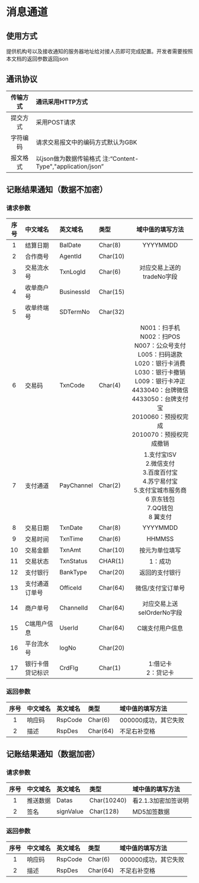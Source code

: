 # 消息通道

## 使用方式

提供机构号以及接收通知的服务器地址给对接人员即可完成配置。开发者需要按照本文档的返回参数返回json

## 通讯协议

| 传输方式 | 通讯采用HTTP方式 |
| :---: | :--- |
| 提交方式 | 采用POST请求 |
| 字符编码 | 请求交易报文中的编码方式默认为GBK |
| 报文格式 | 以json做为数据传输格式 注:“Content-Type","application/json” |

## 记账结果通知（数据不加密）

### 请求参数

| **序号** | **中文域名** | **英文域名** | **类型** | **域中值的填写方法** |
| :---: | :--- | :--- | :--- | :---: |
| 1 | 结算日期 | BalDate | Char\(8\) | YYYYMMDD |
| 2 | 合作商号 | AgentId | Char\(10\) |  |
| 3 | 交易流水号 | TxnLogId | Char\(6\) | 对应交易上送的tradeNo字段 |
| 4 | 收单商户号 | BusinessId | Char\(15\) |  |
| 5 | 收单终端号 | SDTermNo | Char\(32\) |  |
| 6 | 交易码 | TxnCode | Char\(4\) | N001：扫手机<br> N002：扫POS<br> N007：公众号支付<br> L005：扫码退款<br> L020：银行卡消费<br> L030：银行卡撤销<br> L009：银行卡冲正<br> 4433040：台牌微信<br> 4433050：台牌支付宝<br> 2010060：预授权完成<br> 2010070：预授权完成撤销 |
| 7 | 支付通道 | PayChannel | Char\(2\) | 1.支付宝ISV <br>             2.微信支付 <br>              3.百度百付宝 <br>                  4.苏宁易付宝    <br>     5.支付宝城市服务商<br> 6 京东钱包<br>                  7.QQ钱包    <br>               8 翼支付 |
| 8 | 交易日期 | TxnDate | Char\(8\) | YYYYMMDD |
| 9 | 交易时间 | TxnTime | Char\(6\) | HHMMSS |
| 10 | 交易金额 | TxnAmt | Char\(10\) | 按元为单位填写 |
| 11 | 交易状态 | TxnStatus | CHAR\(1\) | 1：成功 |
| 12 | 支付银行 | BankType | Char\(20\) | 返回的支付银行 |
| 13 | 支付通道订单号 | OfficeId | Char\(64\) | 微信/支付宝订单号 |
| 14 | 商户单号 | ChannelId | Char\(64\) | 对应交易上送selOrderNo字段 |
| 15 | C端用户信息 | UserId | Char\(64\) | C端支付用户信息 |
| 16 | 平台流水号 | logNo | Char\(20\) |  |
| 17 | 银行卡借贷记标识 | CrdFlg | Char\(1\) | 1:借记卡 <br>2：贷记卡 |

### 返回参数

| **序号** | **中文域名** | **英文域名** | **类型** | **域中值的填写方法** |
| :---: | :--- | :--- | :--- | :--- |
| 1 | 响应码 | RspCode | Char\(6\) | 000000成功，其它失败 |
| 2 | 描述 | RspDes | Char\(64\) | 不足右补空格 |

## 记账结果通知（数据加密）
### 请求参数

| **序号** | **中文域名** | **英文域名** | **类型** | **域中值的填写方法** |
| :---: | :--- | :--- | :--- | :--- |
|1	|推送数据|	Datas|	Char(10240)	|看2.1.3加密加签说明
|2	|签名	|signValue	|Char(128)	|MD5加签数据

### 返回参数

| **序号** | **中文域名** | **英文域名** | **类型** | **域中值的填写方法** |
| :---: | :--- | :--- | :--- | :--- |
|1|响应码|RspCode|Char(6)|000000成功，其它失败
|2|描述	|RspDes	|Char(64)|不足右补空格






